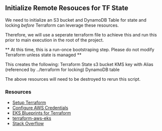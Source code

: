 ## Initialize Remote Resouces for TF State
We need to initialize an S3 bucket and DynamoDB Table for state and locking _before_ Terraform can leverage these resources. 

Therefore, we will use a seperate terraform file to achieve this and run this prior to main execution in the root of the project.

** At this time, this is a run-once bootstraping step. Please do not modify Terraform unless state is managed **

This creates the following:
Terraform State s3 bucket
KMS key with Alias (referenced by ../terraform for locking)
DynamoDB table

The above resources will need to be destroyed to rerun this script.

### Resources

* [Setup Terraform](https://github.com/hashicorp/setup-terraform)
* [Configure AWS Credentials](https://github.com/aws-actions/configure-aws-credentials)
* [EKS Blueprints for Terraform](https://aws-ia.github.io/terraform-aws-eks-blueprints/v4.24.0/getting-started/)
* [terraform-aws-eks](https://github.com/terraform-aws-modules/terraform-aws-eks/tree/master/examples/eks_managed_node_group)
* [Stack Overflow](https://stackoverflow.com/questions/47913041/initial-setup-of-terraform-backend-using-terraform)